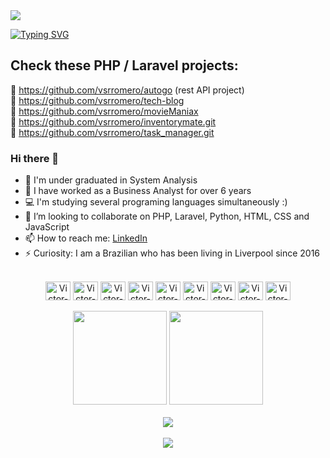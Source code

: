 <img src="https://capsule-render.vercel.app/api?type=waving&color=6833ff&height=150&text=Full%20Stack%20Software%20Engineer&animation=twinkling&fontColor=F8E7DE&fontSize=40&fontAlign=65&fontAlignY=30" />
<br />

<a href="https://git.io/typing-svg"><img src="https://readme-typing-svg.herokuapp.com?font=Fira+Code&duration=4000&pause=3000&color=8899ff&vCenter=false&multiline=true&width=435&height=50&lines=%3C%3F+echo+%22Hello+World!%22+%3F%3E" alt="Typing SVG" /></a>


  
## Check these **PHP / Laravel** projects:  

📌 https://github.com/vsrromero/autogo (rest API project)  
📌 https://github.com/vsrromero/tech-blog  
📌 https://github.com/vsrromero/movieManiax  
📌 https://github.com/vsrromero/inventorymate.git  
📌 https://github.com/vsrromero/task_manager.git  

### Hi there 👋

- 🎉 I'm under graduated in System Analysis
- 👔 I have worked as a Business Analyst for over 6 years
- 💻 I'm studying several programing languages simultaneously :)
- 👯 I’m looking to collaborate on PHP, Laravel, Python, HTML, CSS and JavaScript
- 📫 How to reach me: <a href="https://www.linkedin.com/in/victor-silvestrin-romero-1a803741/">LinkedIn</a>
- ⚡ Curiosity: I am a Brazilian who has been living in Liverpool since 2016
  
<div  align="center" style="display: inline_block"><br/>
    <a href="https://www.github.com/vsrromero" style="text-decoration: none;">
    <img align="center" alt="Victor-Laravel" height="30" width="40" src="https://cdn.jsdelivr.net/gh/devicons/devicon/icons/laravel/laravel-plain.svg" />
    <img align="center" alt="Victor-php" height="30" width="40" src="https://cdn.jsdelivr.net/gh/devicons/devicon/icons/php/php-plain.svg" />
    <img align="center" alt="Victor-MySQL" height="30" width="40" src="https://cdn.jsdelivr.net/gh/devicons/devicon/icons/mysql/mysql-original.svg" />
    <img align="center" alt="Victor-HTML" height="30" width="40" src="https://cdn.jsdelivr.net/gh/devicons/devicon/icons/html5/html5-original.svg" />
    <img align="center" alt="Victor-CSS" height="30" width="40" src="https://cdn.jsdelivr.net/gh/devicons/devicon/icons/css3/css3-original.svg" />
    <img align="center" alt="Victor-Js" height="30" width="40" src="https://cdn.jsdelivr.net/gh/devicons/devicon/icons/javascript/javascript-plain.svg" />
    <img align="center" alt="Victor-Python" height="30" width="40" src="https://cdn.jsdelivr.net/gh/devicons/devicon/icons/python/python-original.svg" />
    <img align="center" alt="Victor-React" height="30" width="40" src="https://cdn.jsdelivr.net/gh/devicons/devicon/icons/react/react-original.svg" />
    <img align="center" alt="Victor-Vue" height="30" width="40" src="https://cdn.jsdelivr.net/gh/devicons/devicon/icons/vuejs/vuejs-original.svg" />
    </a>
<div>
<br />

<div align="center"  style="display: inline_block">
    <a href="https://www.linkedin.com/in/victor-silvestrin-romero-1a803741/" style="text-decoration: none;">
    <img height="150" src="https://github-readme-stats.vercel.app/api?username=vsrromero&show_icons=true&theme=tokyonight&include_all_commits=true&count_private=true"/>
    <img height="150em" src="https://github-readme-stats.vercel.app/api/top-langs/?username=vsrromero&layout=compact&langs_count=7&theme=tokyonight"/>
    </a>
  </div>
<br />
  <div align="center">
      <a href="https://www.linkedin.com/in/victor-silvestrin-romero-1a803741/" target="_blank"><img src="https://img.shields.io/badge/-LinkedIn-%230077B5?style=for-the-badge&logo=linkedin&logoColor=white" target="_blank"></a> 
      <br />
      <br />
    <a href="https://www.codewars.com/users/vsrromero" target="_blank"><img src="https://www.codewars.com/users/vsrromero/badges/large"></a>
  </div>
  <br />
  
